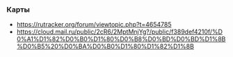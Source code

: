 ### Карты

- https://rutracker.org/forum/viewtopic.php?t=4654785
- https://cloud.mail.ru/public/2cR6/2MptMnjYg?/public/f389def4210f/%D0%A1%D1%82%D0%B0%D1%80%D0%B8%D0%BD%D0%BD%D1%8B%D0%B5%20%D0%BA%D0%B0%D1%80%D1%82%D1%8B
